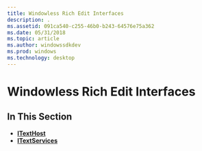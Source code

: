 ```yaml
---
title: Windowless Rich Edit Interfaces
description: .
ms.assetid: 091ca540-c255-46b0-b243-64576e75a362
ms.date: 05/31/2018
ms.topic: article
ms.author: windowssdkdev
ms.prod: windows
ms.technology: desktop
---
```


# Windowless Rich Edit Interfaces

## In This Section

-   [**ITextHost**](/windows/win32/Textserv/nl-textserv-itexthost?branch=master)
-   [**ITextServices**](/windows/win32/Textserv/nl-textserv-itextservices?branch=master)

 

 




